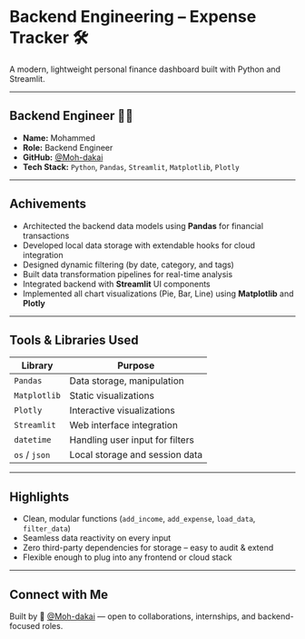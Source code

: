 # Backend Engineering – Expense Tracker 🛠️

 A modern, lightweight personal finance dashboard built with Python and Streamlit.

---

## Backend Engineer 👨‍💻

- **Name:** Mohammed 
- **Role:** Backend Engineer  
- **GitHub:** [@Moh-dakai](https://github.com/Moh-dakai)  
- **Tech Stack:** `Python`, `Pandas`, `Streamlit`, `Matplotlib`, `Plotly`

---

## Achivements

- Architected the backend data models using **Pandas** for financial transactions  
- Developed local data storage with extendable hooks for cloud integration  
- Designed dynamic filtering (by date, category, and tags)  
- Built data transformation pipelines for real-time analysis  
- Integrated backend with **Streamlit** UI components  
- Implemented all chart visualizations (Pie, Bar, Line) using **Matplotlib** and **Plotly**

---

## Tools & Libraries Used

| Library      | Purpose                          |
|--------------|----------------------------------|
| `Pandas`     | Data storage, manipulation       |
| `Matplotlib` | Static visualizations            |
| `Plotly`     | Interactive visualizations       |
| `Streamlit`  | Web interface integration        |
| `datetime`   | Handling user input for filters  |
| `os` / `json`| Local storage and session data   |

---


## Highlights

- Clean, modular functions (`add_income`, `add_expense`, `load_data`, `filter_data`)  
- Seamless data reactivity on every input  
- Zero third-party dependencies for storage – easy to audit & extend  
- Flexible enough to plug into any frontend or cloud stack  

---

## Connect with Me

Built by 🔗 [@Moh-dakai](https://github.com/Moh-dakai) — open to collaborations, internships, and backend-focused roles.
